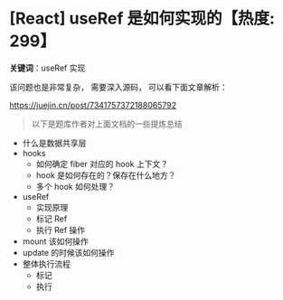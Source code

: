 # [React] useRef 是如何实现的【热度: 299】

**关键词**：useRef 实现

该问题也是非常复杂， 需要深入源码， 可以看下面文章解析：

https://juejin.cn/post/7341757372188065792

> 以下是题库作者对上面文档的一些提炼总结

- 什么是数据共享层
- hooks
  - 如何确定 fiber 对应的 hook 上下文？
  - hook 是如何存在的？保存在什么地方？
  - 多个 hook 如何处理？
- useRef
  - 实现原理
  - 标记 Ref​
  - 执行 Ref​ 操作
- mount 该如何操作
- update 的时候该如何操作
- 整体执行流程
  - 标记
  - 执行